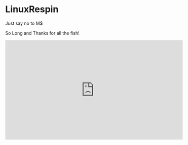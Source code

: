 # LinuxRespin
Just say no to M$

So Long and Thanks for all the fish!

<iframe width="560" height="315" src="https://www.youtube.com/embed/bG6b3V2MNxQ" frameborder="0" allow="autoplay; encrypted-media" allowfullscreen></iframe>
